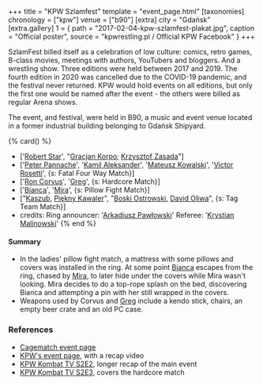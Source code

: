 +++
title = "KPW Szlamfest"
template = "event_page.html"
[taxonomies]
chronology = ["kpw"]
venue = ["b90"]
[extra]
city = "Gdańsk"
[extra.gallery]
1 = { path = "2017-02-04-kpw-szlamfest-plakat.jpg", caption = "Official poster", source = "kpwrestling.pl / Official KPW Facebook" }
+++

SzlamFest billed itself as a celebration of low culture: comics, retro games, B-class movies, meetings with authors, YouTubers and bloggers. And a wrestling show. Three editions were held between 2017 and 2019. The fourth edition in 2020 was cancelled due to the COVID-19 pandemic, and the festival never returned. KPW would hold events on all editions, but only the first one would be named after the event - the others were billed as regular Arena shows.

The event, and festival, were held in B90, a music and event venue located in a former industrial building belonging to Gdańsk Shipyard.

{% card() %}
- ['[Robert Star](@/w/robert-star.md)', "[Gracjan Korpo](@/w/gracjan-korpo.md); [Krzysztof
    Zasada](@/w/krzysztof-zasada.md)"]
- ['[Peter Pannache](@/w/peter-pannache.md)', '[Kamil Aleksander](@/w/kamil-aleksander.md)',
  '[Mateusz Kowalski](@/w/mateusz-kakareko.md)', '[Victor Rosetti](@/w/rosetti.md)',
  {s: Fatal Four Way Match}]
- ['[Ron Corvus](@/w/ron-corvus.md)', '[Greg](@/w/greg.md)', {s: Hardcore Match}]
- ['[Bianca](@/w/bianca.md)', '[Mira](@/w/mira.md)', {s: Pillow Fight Match}]
- ["[Kaszub](@/w/kaszub.md), [Piękny Kawaler](@/w/piekny-kawaler.md)", "[Boski Ostrowski](@/w/ostrowski.md),
    [David Oliwa](@/w/david-oliwa.md)", {s: Tag Team Match}]
- credits:
    Ring announcer: '[Arkadiusz Pawłowski](@/w/pan-pawlowski.md)'
    Referee: '[Krystian Malinowski](@/w/krystian-malinowski.md)'
{% end %}

#### Summary

* In the ladies' pillow fight match, a mattress with some pillows and covers was installed in the ring. At some point [Bianca](@/w/bianca.md) escapes from the ring, chased by [Mira](@/w/mira.md), to later hide under the covers while Mira wasn't looking. Mira decides to do a top-rope splash on the bed, discovering Bianca and attempting a pin with her still wrapped in the covers.
* Weapons used by Corvus and [Greg](@/w/greg.md) include a kendo stick, chairs, an empty beer crate and an old PC case.

### References

* [Cagematch event page](https://www.cagematch.net/?id=1&nr=175305)
* [KPW's event page](https://kpwrestling.pl/events/kpw-szlamfest/), with a recap video
* [KPW Kombat TV S2E2](https://www.youtube.com/watch?v=u3fl_RbZFCo), longer recap of the main event
* [KPW Kombat TV S2E3](https://www.youtube.com/watch?v=sn3EEhQvsY4), covers the hardcore match
